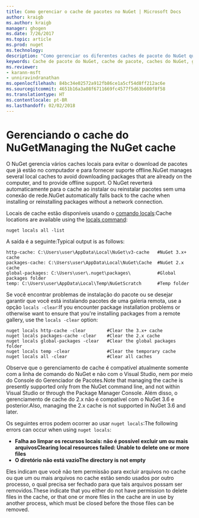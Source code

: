 ```yaml
---
title: Como gerenciar o cache de pacotes no NuGet | Microsoft Docs
author: kraigb
ms.author: kraigb
manager: ghogen
ms.date: 7/26/2017
ms.topic: article
ms.prod: nuget
ms.technology: 
description: "Como gerenciar os diferentes caches de pacote do NuGet que existem em um computador, os quais são usados durante a instalação ou restauração de pacotes."
keywords: Cache de pacote do NuGet, cache de pacote, caches do NuGet, gerenciar caches, cache local do NuGet, cache global do NuGet, comando locals do NuGet, limpar um cache
ms.reviewer:
- karann-msft
- unniravindranathan
ms.openlocfilehash: 84bc34e02572a912fb86ce1a5cf54d8ff212ac6e
ms.sourcegitcommit: 4651b16a3a08f6711669fc4577f5d63b600f8f58
ms.translationtype: HT
ms.contentlocale: pt-BR
ms.lasthandoff: 02/02/2018
---
```

# <a name="managing-the-nuget-cache"></a><span data-ttu-id="2139b-104">Gerenciando o cache do NuGet</span><span class="sxs-lookup"><span data-stu-id="2139b-104">Managing the NuGet cache</span></span>

<span data-ttu-id="2139b-105">O NuGet gerencia vários caches locais para evitar o download de pacotes que já estão no computador e para fornecer suporte offline.</span><span class="sxs-lookup"><span data-stu-id="2139b-105">NuGet manages several local caches to avoid downloading packages that are already on the computer, and to provide offline support.</span></span> <span data-ttu-id="2139b-106">O NuGet reverterá automaticamente para o cache ao instalar ou reinstalar pacotes sem uma conexão de rede.</span><span class="sxs-lookup"><span data-stu-id="2139b-106">NuGet automatically falls back to the cache when installing or reinstalling packages without a network connection.</span></span>

<span data-ttu-id="2139b-107">Locais de cache estão disponíveis usando o [comando locals](../tools/cli-ref-locals.md):</span><span class="sxs-lookup"><span data-stu-id="2139b-107">Cache locations are available using the [locals command](../tools/cli-ref-locals.md):</span></span>

```cli
nuget locals all -list
```

<span data-ttu-id="2139b-108">A saída é a seguinte:</span><span class="sxs-lookup"><span data-stu-id="2139b-108">Typical output is as follows:</span></span>

```output
http-cache: C:\Users\user\AppData\Local\NuGet\v3-cache   #NuGet 3.x+ cache
packages-cache: C:\Users\user\AppData\Local\NuGet\Cache  #NuGet 2.x cache
global-packages: C:\Users\user\.nuget\packages\          #Global packages folder
temp: C:\Users\user\AppData\Local\Temp\NuGetScratch      #Temp folder
```

<span data-ttu-id="2139b-109">Se você encontrar problemas de instalação do pacote ou se desejar garantir que você está instalando pacotes de uma galeria remota, use a opção `locals -clear`:</span><span class="sxs-lookup"><span data-stu-id="2139b-109">If you encounter package installation problems or otherwise want to ensure that you're installing packages from a remote gallery, use the `locals -clear` option:</span></span>

```cli
nuget locals http-cache -clear        #Clear the 3.x+ cache
nuget locals packages-cache -clear    #Clear the 2.x cache
nuget locals global-packages -clear   #Clear the global packages folder
nuget locals temp -clear              #Clear the temporary cache
nuget locals all -clear               #Clear all caches
```

<span data-ttu-id="2139b-110">Observe que o gerenciamento de cache é compatível atualmente somente com a linha de comando do NuGet e não com o Visual Studio, nem por meio do Console do Gerenciador de Pacotes.</span><span class="sxs-lookup"><span data-stu-id="2139b-110">Note that managing the cache is presently supported only from the NuGet command line, and not within Visual Studio or through the Package Manager Console.</span></span> <span data-ttu-id="2139b-111">Além disso, o gerenciamento de cache do 2.x não é compatível com o NuGet 3.6 e posterior.</span><span class="sxs-lookup"><span data-stu-id="2139b-111">Also, managing the 2.x cache is not supported in NuGet 3.6 and later.</span></span>

<span data-ttu-id="2139b-112">Os seguintes erros podem ocorrer ao usar `nuget locals`:</span><span class="sxs-lookup"><span data-stu-id="2139b-112">The following errors can occur when using `nuget locals`:</span></span>

- <span data-ttu-id="2139b-113">**Falha ao limpar os recursos locais: não é possível excluir um ou mais arquivos**</span><span class="sxs-lookup"><span data-stu-id="2139b-113">**Clearing local resources failed: Unable to delete one or more files**</span></span>
- <span data-ttu-id="2139b-114">**O diretório não está vazio**</span><span class="sxs-lookup"><span data-stu-id="2139b-114">**The directory is not empty**</span></span>

<span data-ttu-id="2139b-115">Eles indicam que você não tem permissão para excluir arquivos no cache ou que um ou mais arquivos no cache estão sendo usados por outro processo, o qual precisa ser fechado para que tais arquivos possam ser removidos.</span><span class="sxs-lookup"><span data-stu-id="2139b-115">These indicate that you either do not have permission to delete files in the cache, or that one or more files in the cache are in use by another process, which must be closed before the those files can be removed.</span></span>
